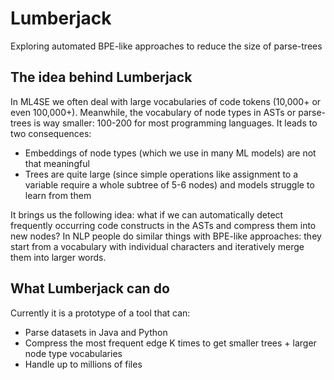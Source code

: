 # Lumberjack
Exploring automated BPE-like approaches to reduce the size of parse-trees

## The idea behind Lumberjack

In ML4SE we often deal with large vocabularies of code tokens (10,000+ or even 100,000+). Meanwhile, the vocabulary of node types in ASTs or parse-trees is way smaller: 100-200 for most programming languages. It leads to two consequences:
- Embeddings of node types (which we use in many ML models) are not that meaningful
- Trees are quite large (since simple operations like assignment to a variable require a whole subtree of 5-6 nodes) and models struggle to learn from them

It brings us the following idea: what if we can automatically detect frequently occurring code constructs in the ASTs and compress them into new nodes? In NLP people do similar things with BPE-like approaches: they start from a vocabulary with individual characters and iteratively merge them into larger words.

## What Lumberjack can do

Currently it is a prototype of a tool that can:
- Parse datasets in Java and Python
- Compress the most frequent edge K times to get smaller trees + larger node type vocabularies
- Handle up to millions of files

